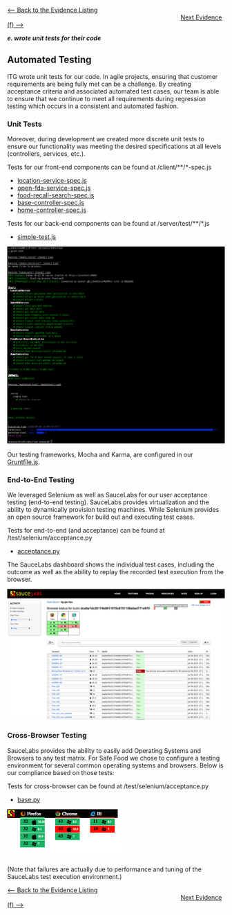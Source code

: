 [<-- Back to the Evidence Listing](https://github.com/itgfirm/safe-food/edit/master/Evidence)  &nbsp;&nbsp;&nbsp;&nbsp;&nbsp;&nbsp;&nbsp;&nbsp;&nbsp;&nbsp;&nbsp;&nbsp;&nbsp;&nbsp;&nbsp;&nbsp;&nbsp;&nbsp;&nbsp;&nbsp;&nbsp;&nbsp;&nbsp;&nbsp;&nbsp;&nbsp;&nbsp;&nbsp;&nbsp;&nbsp;&nbsp;&nbsp;&nbsp;&nbsp;&nbsp;&nbsp;&nbsp;&nbsp;&nbsp;&nbsp;&nbsp;&nbsp;&nbsp;&nbsp;&nbsp;&nbsp;&nbsp;&nbsp;&nbsp;&nbsp;&nbsp;&nbsp;&nbsp;&nbsp;&nbsp;&nbsp;&nbsp;&nbsp;&nbsp;&nbsp;&nbsp;&nbsp;&nbsp;&nbsp;&nbsp;&nbsp;&nbsp;&nbsp;&nbsp;&nbsp;&nbsp;&nbsp;&nbsp;&nbsp;&nbsp;&nbsp;&nbsp;&nbsp;&nbsp;&nbsp;&nbsp;&nbsp;&nbsp;&nbsp;&nbsp;&nbsp;&nbsp;&nbsp;&nbsp;&nbsp;&nbsp;&nbsp;&nbsp;&nbsp;&nbsp;&nbsp;&nbsp;&nbsp;&nbsp;&nbsp;&nbsp;&nbsp;[Next Evidence (f) -->](https://github.com/itgfirm/safe-food/edit/master/Evidence/f)

***e. wrote unit tests for their code***

## Automated Testing
ITG wrote unit tests for our code. In agile projects, ensuring that customer requirements are being fully met can be a challenge.  By creating acceptance criteria and associated automated test cases, our team is able to ensure that we continue to meet all requirements during regression testing which occurs in a consistent and automated fashion.

### Unit Tests
Moreover, during development we created more discrete unit tests to ensure our functionality was meeting the desired specifications at all levels (controllers, services, etc.).  

Tests for our front-end components can be found at /client/\*\*/*-spec.js
* [location-service-spec.js](https://github.com/itgfirm/safe-food/blob/master/client/scripts/components/services/location-service/location-service-spec.js)
* [open-fda-service-spec.js](https://github.com/itgfirm/safe-food/blob/master/client/scripts/components/services/open-fda-service/open-fda-service-spec.js)
* [food-recall-search-spec.js](https://github.com/itgfirm/safe-food/blob/master/client/scripts/features/food-recall-search/food-recall-search-spec.js)
* [base-controller-spec.js](https://github.com/itgfirm/safe-food/blob/master/client/scripts/features/base/base-controller-spec.js)
* [home-controller-spec.js](https://github.com/itgfirm/safe-food/blob/master/client/scripts/features/home/home-controller-spec.js)

Tests for our back-end components can be found at /server/test/\*\*/*.js
* [simple-test.js](https://github.com/itgfirm/safe-food/blob/master/server/test/simple-test.js)

![Karma Unit Tests](https://github.com/itgfirm/safe-food/raw/master/Evidence/e/Unit_Tests_Results.png)

Our testing frameworks, Mocha and Karma, are configured in our [Gruntfile.js](https://github.com/itgfirm/safe-food/blob/master/Gruntfile.js).

### End-to-End Testing
We leveraged Selenium as well as SauceLabs for our user acceptance testing (end-to-end testing).  SauceLabs provides virtualization and the ability to dynamically provision testing machines.  While Selenium provides an open source framework for build out and executing test cases.

Tests for end-to-end (and acceptance) can be found at /test/selenium/acceptance.py
* [acceptance.py](https://github.com/itgfirm/safe-food/blob/master/test/selenium/acceptance.py)

The SauceLabs dashboard shows the individual test cases, including the outcome as well as the ability to replay the recorded test execution from the browser.

![SauceLabs Output](https://github.com/itgfirm/safe-food/blob/master/Evidence/e/SauceLabs_Dashboard.png)


### Cross-Browser Testing
SauceLabs provides the ability to easily add Operating Systems and Browsers to any test matrix. For Safe Food we chose to configure a testing environment for several common operating systems and browsers.  Below is our compliance based on those tests:

Tests for cross-browser can be found at /test/selenium/acceptance.py
* [base.py](https://github.com/itgfirm/safe-food/blob/master/test/selenium/base.py)

![SauceLabs Badge](https://github.com/itgfirm/safe-food/blob/master/Evidence/e/SauceLabs_badge_cross-browser.png)

(Note that failures are actually due to performance and tuning of the SauceLabs test execution environment.)



[<-- Back to the Evidence Listing](https://github.com/itgfirm/safe-food/edit/master/Evidence)  &nbsp;&nbsp;&nbsp;&nbsp;&nbsp;&nbsp;&nbsp;&nbsp;&nbsp;&nbsp;&nbsp;&nbsp;&nbsp;&nbsp;&nbsp;&nbsp;&nbsp;&nbsp;&nbsp;&nbsp;&nbsp;&nbsp;&nbsp;&nbsp;&nbsp;&nbsp;&nbsp;&nbsp;&nbsp;&nbsp;&nbsp;&nbsp;&nbsp;&nbsp;&nbsp;&nbsp;&nbsp;&nbsp;&nbsp;&nbsp;&nbsp;&nbsp;&nbsp;&nbsp;&nbsp;&nbsp;&nbsp;&nbsp;&nbsp;&nbsp;&nbsp;&nbsp;&nbsp;&nbsp;&nbsp;&nbsp;&nbsp;&nbsp;&nbsp;&nbsp;&nbsp;&nbsp;&nbsp;&nbsp;&nbsp;&nbsp;&nbsp;&nbsp;&nbsp;&nbsp;&nbsp;&nbsp;&nbsp;&nbsp;&nbsp;&nbsp;&nbsp;&nbsp;&nbsp;&nbsp;&nbsp;&nbsp;&nbsp;&nbsp;&nbsp;&nbsp;&nbsp;&nbsp;&nbsp;&nbsp;&nbsp;&nbsp;&nbsp;&nbsp;&nbsp;&nbsp;&nbsp;&nbsp;&nbsp;&nbsp;&nbsp;&nbsp;[Next Evidence (f) -->](https://github.com/itgfirm/safe-food/edit/master/Evidence/f)
